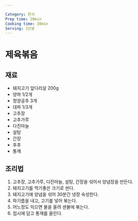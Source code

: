 ```yaml
---

Category: 한식
Prep time: 20min
Cooking time: 30min
Serving: 1인분
---
```


# 제육볶음

## 재료
* 돼지고기 앞다리살 200g
* 양파 1/2개
* 청양공추 3개
* 대파 1/3개
* 고추장
* 고추가루
* 다진마늘
* 설탕
* 간장
* 후추
* 통깨

## 조리법
1. 고추장, 고추가루, 다진마늘, 설탕, 간장을 섞어서 양념장을 만든다.
2. 돼지고기를 먹기좋은 크기로 썬다.
3. 돼지고기에 양념을 섞어 30분간 냉장 숙성한다.
4. 파기름을 내고, 고기를 넣어 볶는다.
5. 어느정도 익으면 불을 올려 센불에 볶는다.
6. 접시에 담고 통깨를 올린다.